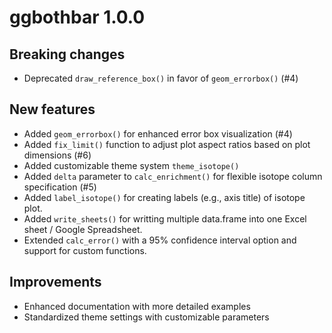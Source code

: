 # ggbothbar 1.0.0

## Breaking changes

- Deprecated `draw_reference_box()` in favor of `geom_errorbox()` (#4)

## New features

- Added `geom_errorbox()` for enhanced error box visualization (#4)
- Added `fix_limit()` function to adjust plot aspect ratios based on plot dimensions (#6)
- Added customizable theme system `theme_isotope()`
- Added `delta` parameter to `calc_enrichment()` for flexible isotope column specification (#5)
- Added `label_isotope()` for creating labels (e.g., axis title) of isotope plot.
- Added `write_sheets()` for writting multiple data.frame into one Excel sheet / Google Spreadsheet.
- Extended `calc_error()` with a 95% confidence interval option and support for custom functions.

## Improvements

- Enhanced documentation with more detailed examples
- Standardized theme settings with customizable parameters